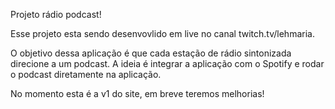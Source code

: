 Projeto rádio podcast!

Esse projeto esta sendo desenvovlido em live no canal twitch.tv/lehmaria.

O objetivo dessa aplicação é que cada estação de rádio sintonizada direcione a um podcast.
A ideia é integrar a aplicação com o Spotify e rodar o podcast diretamente na aplicação.

No momento esta é a v1 do site, em breve teremos melhorias! 
